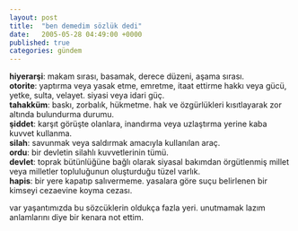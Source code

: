 ```yaml
---
layout: post
title:  "ben demedim sözlük dedi"
date:   2005-05-28 04:49:00 +0000
published: true
categories: gündem
---
```


**hiyerarşi**: makam sırası, basamak, derece düzeni, aşama sırası.  
**otorite**: yaptırma veya yasak etme, emretme, itaat ettirme hakkı veya gücü, yetke, sulta, velayet. siyasi veya idari güç.  
**tahakküm**: baskı, zorbalık, hükmetme. hak ve özgürlükleri kısıtlayarak zor altında bulundurma durumu.  
**şiddet**: karşıt görüşte olanlara, inandırma veya uzlaştırma yerine kaba kuvvet kullanma.  
**silah**: savunmak veya saldırmak amacıyla kullanılan araç.  
**ordu**: bir devletin silahlı kuvvetlerinin tümü.  
**devlet**: toprak bütünlüğüne bağlı olarak siyasal bakımdan örgütlenmiş millet veya milletler topluluğunun oluşturduğu tüzel varlık.  
**hapis**: bir yere kapatıp salıvermeme. yasalara göre suçu belirlenen bir kimseyi cezaevine koyma cezası.  

var yaşantımızda bu sözcüklerin oldukça fazla yeri.
unutmamak lazım anlamlarını diye bir kenara not ettim.

